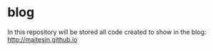 # blog
In this repository will be stored all code created to show in the blog: http://maitesin.github.io
